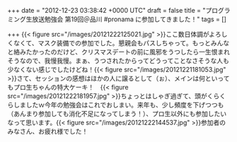 
+++
date = "2012-12-23 03:38:42 +0000 UTC"
draft = false
title = "プログラミング生放送勉強会 第19回＠品川 #pronama に参加してきました！"
tags = []

+++
{{< figure src="/images/20121222125021.jpg"  >}}ここ数日体調がよろしくなくて、マスク装備での参加でした。懇親会もパスしちゃって。もっとみんなと絡みたかったのだけど、クリスマスデートの前に風邪をうつしたら一生恨まれそうなので、我慢我慢。まぁ、うつされたからってどうってことなさそうな人も少なくない感じでしたけどね！{{< figure src="/images/20121221181053.jpg"  >}}さて、セッションの感想はほかの人に譲るとして（ぉ）、メインは何といってもプロ生ちゃんの特大ケーキ！　{{< figure src="/images/20121222181957.jpg"  >}}ちょっとはしゃぎ過ぎて、頭がくらくらしましたｗ今年の勉強会はこれでおしまい。来年も、少し頻度を下げつつも（あんまり参加しても消化不足になってしまう！）、プロ生以外にも参加したいなって思います。{{< figure src="/images/20121222144537.jpg"  >}}参加者のみなさん、お疲れ様でした！


